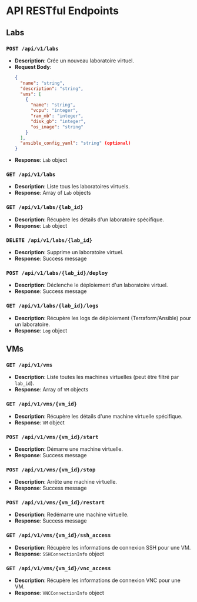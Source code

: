 # API RESTful Endpoints

## Labs

### `POST /api/v1/labs`
- **Description**: Crée un nouveau laboratoire virtuel.
- **Request Body**: 
  ```json
  {
    "name": "string",
    "description": "string",
    "vms": [
      {
        "name": "string",
        "vcpu": "integer",
        "ram_mb": "integer",
        "disk_gb": "integer",
        "os_image": "string"
      }
    ],
    "ansible_config_yaml": "string" (optional)
  }
  ```
- **Response**: `Lab` object

### `GET /api/v1/labs`
- **Description**: Liste tous les laboratoires virtuels.
- **Response**: Array of `Lab` objects

### `GET /api/v1/labs/{lab_id}`
- **Description**: Récupère les détails d'un laboratoire spécifique.
- **Response**: `Lab` object

### `DELETE /api/v1/labs/{lab_id}`
- **Description**: Supprime un laboratoire virtuel.
- **Response**: Success message

### `POST /api/v1/labs/{lab_id}/deploy`
- **Description**: Déclenche le déploiement d'un laboratoire virtuel.
- **Response**: Success message

### `GET /api/v1/labs/{lab_id}/logs`
- **Description**: Récupère les logs de déploiement (Terraform/Ansible) pour un laboratoire.
- **Response**: `Log` object

## VMs

### `GET /api/v1/vms`
- **Description**: Liste toutes les machines virtuelles (peut être filtré par `lab_id`).
- **Response**: Array of `VM` objects

### `GET /api/v1/vms/{vm_id}`
- **Description**: Récupère les détails d'une machine virtuelle spécifique.
- **Response**: `VM` object

### `POST /api/v1/vms/{vm_id}/start`
- **Description**: Démarre une machine virtuelle.
- **Response**: Success message

### `POST /api/v1/vms/{vm_id}/stop`
- **Description**: Arrête une machine virtuelle.
- **Response**: Success message

### `POST /api/v1/vms/{vm_id}/restart`
- **Description**: Redémarre une machine virtuelle.
- **Response**: Success message

### `GET /api/v1/vms/{vm_id}/ssh_access`
- **Description**: Récupère les informations de connexion SSH pour une VM.
- **Response**: `SSHConnectionInfo` object

### `GET /api/v1/vms/{vm_id}/vnc_access`
- **Description**: Récupère les informations de connexion VNC pour une VM.
- **Response**: `VNCConnectionInfo` object


